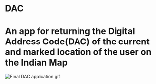 # DAC
<!DOCTYPE html>
<html>
<body>
    <h1>
An app for returning the Digital Address Code(DAC) of the current and marked location of the user on the Indian Map
    </h1>
    <img src="/DAC.gif" alt="Final DAC application gif">
</body>
</html>
